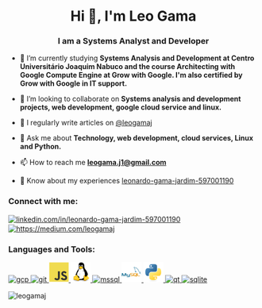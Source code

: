 
<h1 align="center">Hi 👋, I'm Leo Gama</h1>
<h3 align="center">I am a Systems Analyst and Developer</h3>

- 🌱 I’m currently studying **Systems Analysis and Development at Centro Universitário Joaquim Nabuco and the course Architecting with Google Compute Engine at Grow with Google. I'm also certified by Grow with Google in IT support.**

- 👯 I’m looking to collaborate on **Systems analysis and development projects, web development, google cloud service and linux.**

- 📝 I regularly write articles on [@leogamaj](https://medium.com/leogamaj)

- 💬 Ask me about **Technology, web development, cloud services, Linux and Python.**

- 📫 How to reach me **leogama.j1@gmail.com**

- 📄 Know about my experiences [leonardo-gama-jardim-597001190](linkedin.com/in/leonardo-gama-jardim-597001190)

<h3 align="left">Connect with me:</h3>
<p align="left">
<a href="https://linkedin.com/in/linkedin.com/in/leonardo-gama-jardim-597001190" target="blank"><img align="center" src="https://raw.githubusercontent.com/rahuldkjain/github-profile-readme-generator/master/src/images/icons/Social/linked-in-alt.svg" alt="linkedin.com/in/leonardo-gama-jardim-597001190" height="30" width="40" /></a>
<a href="https://medium.com/https://medium.com/leogamaj" target="blank"><img align="center" src="https://raw.githubusercontent.com/rahuldkjain/github-profile-readme-generator/master/src/images/icons/Social/medium.svg" alt="https://medium.com/leogamaj" height="30" width="40" /></a>
</p>

<h3 align="left">Languages and Tools:</h3>
<p align="left"> <a href="https://cloud.google.com" target="_blank"> <img src="https://www.vectorlogo.zone/logos/google_cloud/google_cloud-icon.svg" alt="gcp" width="40" height="40"/> </a> <a href="https://git-scm.com/" target="_blank"> <img src="https://www.vectorlogo.zone/logos/git-scm/git-scm-icon.svg" alt="git" width="40" height="40"/> </a> <a href="https://developer.mozilla.org/en-US/docs/Web/JavaScript" target="_blank"> <img src="https://raw.githubusercontent.com/devicons/devicon/master/icons/javascript/javascript-original.svg" alt="javascript" width="40" height="40"/> </a> <a href="https://www.linux.org/" target="_blank"> <img src="https://raw.githubusercontent.com/devicons/devicon/master/icons/linux/linux-original.svg" alt="linux" width="40" height="40"/> </a> <a href="https://www.microsoft.com/en-us/sql-server" target="_blank"> <img src="https://www.svgrepo.com/show/303229/microsoft-sql-server-logo.svg" alt="mssql" width="40" height="40"/> </a> <a href="https://www.mysql.com/" target="_blank"> <img src="https://raw.githubusercontent.com/devicons/devicon/master/icons/mysql/mysql-original-wordmark.svg" alt="mysql" width="40" height="40"/> </a> <a href="https://www.python.org" target="_blank"> <img src="https://raw.githubusercontent.com/devicons/devicon/master/icons/python/python-original.svg" alt="python" width="40" height="40"/> </a> <a href="https://www.qt.io/" target="_blank"> <img src="https://upload.wikimedia.org/wikipedia/commons/0/0b/Qt_logo_2016.svg" alt="qt" width="40" height="40"/> </a> <a href="https://www.sqlite.org/" target="_blank"> <img src="https://www.vectorlogo.zone/logos/sqlite/sqlite-icon.svg" alt="sqlite" width="40" height="40"/> </a> </p>

<p><img align="center" src="https://github-readme-stats.vercel.app/api/top-langs?username=leogamaj&show_icons=true&locale=en&layout=compact" alt="leogamaj" /></p>
